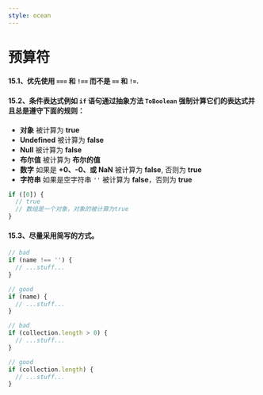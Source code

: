 ```yaml
---
style: ocean
---
```

预算符
===

#### 15.1、优先使用 `===` 和 `!==` 而不是 `==` 和 `!=`.

#### 15.2、条件表达式例如 `if` 语句通过抽象方法 `ToBoolean` 强制计算它们的表达式并且总是遵守下面的规则：

*   **对象** 被计算为 **true**
*   **Undefined** 被计算为 **false**
*   **Null** 被计算为 **false**
*   **布尔值** 被计算为 **布尔的值**
*   **数字** 如果是 **+0、-0、或 NaN** 被计算为 **false**, 否则为 **true**
*   **字符串** 如果是空字符串 `''` 被计算为 **false**，否则为 **true**

```javascript
if ([0]) {
  // true
  // 数组是一个对象，对象的被计算为true
}
```
#### 15.3、尽量采用简写的方式。

```javascript
// bad
if (name !== '') {
  // ...stuff...
}

// good
if (name) {
  // ...stuff...
}

// bad
if (collection.length > 0) {
  // ...stuff...
}

// good
if (collection.length) {
  // ...stuff...
}
```
